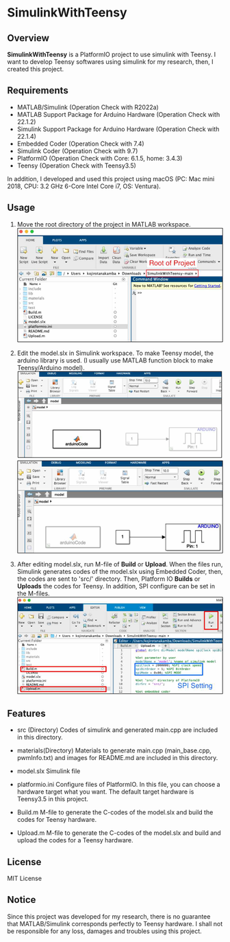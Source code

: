 # SimulinkWithTeensy

## Overview
**SimulinkWithTeensy** is a PlatformIO project to use simulink with Teensy. I want to develop Teensy softwares using simulink for my research, then, I created this project. 

## Requirements

- MATLAB/Simulink (Operation Check with R2022a)
- MATLAB Support Package for Arduino Hardware (Operation Check with 22.1.2)
- Simulink Support Package for Arduino Hardware (Operation Check with 22.1.4)
- Embedded Coder (Operation Check with 7.4)
- Simulink Coder (Operation Check with 9.7)
- PlatformIO (Operation Check with Core: 6.1.5, home: 3.4.3)
- Teensy (Operation Check with Teensy3.5)

In addition, I developed and used this project using macOS (PC: Mac mini 2018, CPU: 3.2 GHz 6-Core Intel Core i7, OS: Ventura).

## Usage
1. Move the root directory of the project in MATLAB workspace.
![](img/root.jpg)

2. Edit the model.slx in Simulink workspace. To make Teensy model, the arduino library is used. (I usually use MATLAB function block to make Teensy/Arduino model).
![](img/edit.jpg)

3. After editing model.slx, run M-file of **Build** or **Upload**. When the files run, Simulink generates codes of the model.slx using Embedded Coder, then, the codes are sent to 'src/' directory. Then, Platform IO **Builds** or **Uploads** the codes for Teensy. In addition, SPI configure can be set in the M-files.
![](img/Upload.jpg)

## Features

- src (Directory)
Codes of simulink and generated main.cpp are included in this directory.

- materials(Directory)
Materials to generate main.cpp (main_base.cpp, pwmInfo.txt) and images for README.md are included in this directory.

- model.slx
Simulink file

- platformio.ini
Configure files of PlatformIO. In this file, you can choose a hardware target what you want. The default target hardware is Teensy3.5 in this project.

- Build.m
M-file to generate the C-codes of the model.slx and build the codes for Teensy hardware.

- Upload.m
M-file to generate the C-codes of the model.slx and build and upload the codes for a Teensy hardware.

## License

MIT License

## Notice
Since this project was developed for my research, there is no guarantee that MATLAB/Simulink corresponds perfectly to Teensy hardware. I shall not be responsible for any loss, damages and troubles using this project.
 
